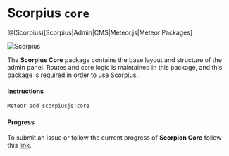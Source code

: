 # Scorpius `core`
@(Scorpius)[Scorpius|Admin|CMS|Meteor.js|Meteor Packages]

![Scorpius][1]

The **Scorpius Core** package contains the base layout and structure of the admin panel. Routes and core logic is maintained in this package, and this package is required in order to use Scorpius.

#### Instructions
```sh
Meteor add scorpiusjs:core
```

#### Progress
To submit an issue or follow the current progress of **Scorpion Core** follow this [link](https://github.com/scorpiusjs/core/labels/proj%3Acore).


[1]: https://raw.githubusercontent.com/scorpiusjs/graphics/master/logos/scorpiusjs-logo-small.png
